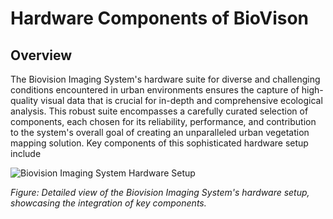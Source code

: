 # Hardware Components of BioVison

## Overview

The Biovision Imaging System's hardware suite for diverse and challenging conditions encountered in urban environments ensures the capture of high-quality visual data that is crucial for in-depth and comprehensive ecological analysis. This robust suite encompasses a carefully curated selection of components, each chosen for its reliability, performance, and contribution to the system's overall goal of creating an unparalleled urban vegetation mapping solution. Key components of this sophisticated hardware setup include

![Biovision Imaging System Hardware Setup](Z:\Github\Bio-Vison\Imaging_system\Hardware\Images\hardware_components.JPG)

*Figure: Detailed view of the Biovision Imaging System's hardware setup, showcasing the integration of key components.*
